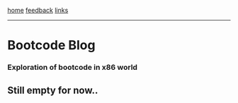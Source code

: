 [home](/) [feedback](/feedback) [links](/links)

-----------------------------------------------------------------------------

# Bootcode Blog
### Exploration of bootcode in x86 world
## Still empty for now..


